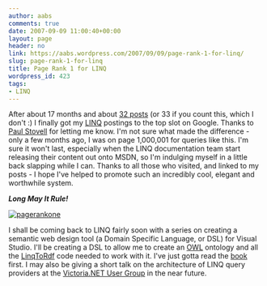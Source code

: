 ```yaml
---
author: aabs
comments: true
date: 2007-09-09 11:00:40+00:00
layout: page
header: no
link: https://aabs.wordpress.com/2007/09/09/page-rank-1-for-linq/
slug: page-rank-1-for-linq
title: Page Rank 1 for LINQ
wordpress_id: 423
tags:
- LINQ
---
```


After about 17 months and about [32 posts](http://aabs.wordpress.com/?s=LINQ&paged=1) (or 33 if you count this, which I don't :) I finally got my [LINQ](http://msdn2.microsoft.com/en-us/netframework/aa904594.aspx) postings to the top slot on Google. Thanks to [Paul Stovell](http://www.paulstovell.net/blog) for letting me know. I'm not sure what made the difference - only a few months ago, I was on page 1,000,001 for queries like this. I'm sure it won't last, especially when the LINQ documentation team start releasing their content out onto MSDN, so I'm indulging myself in a little back slapping while I can. Thanks to all those who visited, and linked to my posts - I hope I've helped to promote such an incredibly cool, elegant and worthwhile system. 

_**Long May It Rule!**_

[![pagerankone](http://aabs.files.wordpress.com/2007/09/pagerankone-thumb.png)](http://aabs.files.wordpress.com/2007/09/pagerankone.png)

I shall be coming back to LINQ fairly soon with a series on creating a semantic web design tool (a Domain Specific Language, or DSL) for Visual Studio. I'll be creating a DSL to allow me to create an [OWL](http://www.w3.org/2004/OWL/) ontology and all the [LinqToRdf](http://code.google.com/p/linqtordf/) code needed to work with it. I've just gotta read the [book](http://www.pearsoned.co.uk/Bookshop/detail.asp?item=100000000131155) first. I may also be giving a short talk on the architecture of LINQ query providers at the [Victoria.NET User Group](http://www.victoriadotnet.com.au/) in the near future.
